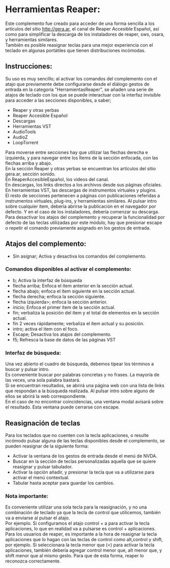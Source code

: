 ﻿# Herramientas Reaper:

Este complemento fue creado para acceder de una forma sencilla a los artículos del sitio <http://gera.ar>, el canal de Reaper Accesible Español, así como para simplificar la descarga de los instaladores de reaper, sws, osara, y herramientas similares.  
También es posible reasignar teclas para una mejor experiencia con el teclado en algunas portátiles que tienen distribuciones incómodas.  

## Instrucciones:

Su uso es muy sencillo; al activar los comandos del complemento con el atajo que previamente  debe configurarse desde el diálogo gestos de entrada en la categoría "HerramientasReaper", se añaden una serie de atajos de teclado con los que se puede interactuar con la interfaz invisible para acceder a las  secciones disponibles, a saber;

* Reaper y otras yerbas
* Reaper Accesible Español
* Descargas
* Herramientas VST
* AudioTools
* AudioZ
* LoopTorrent

Para moverse entre secciones hay que utilizar las flechas derecha e izquierda, y para navegar entre los Ítems de la sección enfocada, con las flechas arriba y abajo.  
En la sección Reaper y otras yerbas se encuentran los artículos del sitio gera.ar, sección sonido.  
En ReaperAccesibleEspañol, los videos del canal.  
En descargas, los links directos a los archivos desde sus  páginas oficiales.  
En herramientas VST, las descargas de instrumentos virtuales y plugins.  
El resto de secciones pertenecen a páginas con publicaciones referidas a instrumentos virtuales, plug-ins, y herramientas similares.
Al pulsar intro sobre cualquier ítem, debería abrirse la publicación en el navegador por defecto. Y en el caso de los instaladores, debería comenzar su descarga.  
Para desactivar los atajos del complemento y recuperar la funcionalidad por defecto de las teclas utilizadas por este módulo, hay que presionar escape o repetir el comando  previamente asignado en los gestos de entrada.  

## Atajos del complemento:

* Sin asignar; Activa y desactiva los comandos del complemento.

### Comandos disponibles al activar el complemento:

* b; Activa la interfaz de búsqueda
* flecha arriba; Enfoca el ítem anterior en la sección actual.
* flecha abajo; enfoca el ítem siguiente en la sección actual.
* flecha derecha; enfoca la sección siguiente.
* flecha izquierda>; enfoca la sección anterior.
* inicio; Enfoca el primer ítem de la sección actual.
* fin; verbaliza la posición del ítem y el total de elementos en la sección actual.
* fin 2 veces rápidamente; verbaliza el ítem actual y su posición.
* intro; activa el item con el foco.
* Escape; Desactiva los atajos del complemento.
* f5; Refresca la base de datos de las páginas VST

### Interfaz de búsqueda:

Una vez abierto el cuadro de búsqueda, debemos tipear los términos a buscar y pulsar intro.  
Es conveniente buscar por palabras concretas y no frases. La mayoría de las veces, una sola palabra bastará.  
Si se encuentran resultados, se abrirá una página web con una lista de links que respondan a la búsqueda realizada. Al pulsar intro sobre alguno de ellos se abrirá la web correspondiente.  
En el caso de no encontrar coincidencias, una ventana modal avisará sobre el resultado. Esta ventana puede cerrarse con escape.  

## Reasignación de teclas

Para los teclados que no cuenten con la tecla aplicaciones, o resulte incómodo pulsar alguna de las teclas disponibles desde el complemento, se pueden reasignar de la siguiente forma:  

* Activar la ventana de los gestos de entrada desde el menú de NVDA.
* Buscar en la sección de teclas personalizadas aquella que se quiere reasignar y pulsar tabulador.
* Activar la opción añadir, y presionar la tecla que va a utilizarse para activar el menú contextual.
* Tabular hasta aceptar para guardar los cambios.

### Nota importante:
Es conveniente utilizar una sola tecla para la reasignación, y no una combinación de teclado ya que la tecla de control que utilicemos, también va a enviarse al pulsar el atajo.  
Por ejemplo. Si configuramos el atajo control + a para activar la tecla aplicaciones, lo que en realidad va a pulsarse es control + aplicaciones.
Para los usuarios de reaper, es importante a la hora de reasignar la tecla aplicaciones que lo hagan con las teclas de control como alt,control y shift, por ejemplo.
Si seleccionara la tecla menor que (<) para activar la tecla aplicaciones, también debería agregar control menor que, alt menor que, y shift menor que al mismo gesto. Para que de esta forma, reaper lo reconozca correctamente.  




